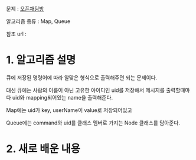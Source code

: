 문제 : [오픈채팅방](https://programmers.co.kr/learn/courses/30/lessons/42888)

알고리즘 종류 : Map, Queue

참조 url :

# 1. 알고리즘 설명

큐에 저장된 명령어에 따라 알맞은 형식으로 출력해주면 되는 문제이다.

대신 큐에는 사람의 이름이 아닌 고유한 아이디인 uid를 저장해서 메시지를 출력할때마다 uid와 mapping되어있는 name을 출력해준다.

Map에는 uid가 key, userName이 value로 저장되어있고

Queue에는 command와 uid를 클래스 멤버로 가지는 Node 클래스를 담아준다.

# 2. 새로 배운 내용
